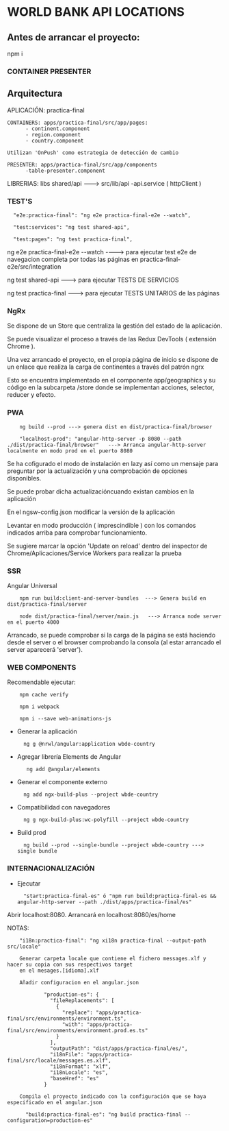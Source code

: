# WORLD BANK API LOCATIONS

## Antes de arrancar el proyecto:

npm i

### CONTAINER PRESENTER
## Arquitectura

APLICACIÓN: practica-final
 
    CONTAINERS: apps/practica-final/src/app/pages:
          - continent.component
          - region.component
          - country.component

    Utilizan 'OnPush' como estrategia de detección de cambio

    PRESENTER: apps/practica-final/src/app/components
          -table-presenter.component

LIBRERIAS: libs
      shared/api ---> src/lib/api
          -api.service ( httpClient )


### TEST'S

      "e2e:practica-final": "ng e2e practica-final-e2e --watch",

      "test:services": "ng test shared-api",

      "test:pages": "ng test practica-final",

ng e2e practica-final-e2e --watch ----> para ejecutar test e2e de navegacion completa por todas las páginas en practica-final-e2e/src/integration

ng test shared-api   ---> para ejecutar TESTS DE SERVICIOS

ng test practica-final ---> para ejecutar TESTS UNITARIOS de las páginas 

### NgRx

Se dispone de un Store que centraliza la gestión del estado de la aplicación. 

Se puede visualizar el proceso a través de las Redux DevTools ( extensión Chrome ).

Una vez arrancado el proyecto, en el propia página de inicio se dispone de un enlace que realiza la carga de continentes a través del patrón ngrx

Esto se encuentra implementado en el componente app/geographics y su código en la subcarpeta /store donde se implementan acciones, selector, reducer y efecto.


### PWA 

        ng build --prod ---> genera dist en dist/practica-final/browser

        "localhost-prod": "angular-http-server -p 8080 --path ./dist/practica-final/browser"   ---> Arranca angular-http-server localmente en modo prod en el puerto 8080

Se ha cofigurado el modo de instalación en lazy así como un mensaje para preguntar por la actualización y una comprobación de opciones 
disponibles. 

Se puede probar dicha actualizacióncuando existan cambios en la aplicación

En el ngsw-config.json modificar la versión de la aplicación

Levantar en modo producción ( imprescindible ) con los comandos indicados arriba para comprobar funcionamiento.

Se sugiere marcar la opción 'Update on reload' dentro del inspector de Chrome/Aplicaciones/Service Workers para realizar la prueba


### SSR 


Angular Universal

        npm run build:client-and-server-bundles  ---> Genera build en dist/practica-final/server

        node dist/practica-final/server/main.js   ---> Arranca node server en el puerto 4000

Arrancado, se puede comprobar si la carga de la página se está haciendo desde el server o el browser comprobando la consola 
(al estar arrancado el server aparecerá 'server').


### WEB COMPONENTS 

Recomendable ejecutar: 
  
        npm cache verify
        
        npm i webpack
        
        npm i --save web-animations-js


- Generar la aplicación 

        ng g @nrwl/angular:application wbde-country

- Agregar librería Elements de Angular

         ng add @angular/elements

- Generar el componente externo

        ng add ngx-build-plus --project wbde-country

- Compatibilidad con navegadores

        ng g ngx-build-plus:wc-polyfill --project wbde-country

- Build prod

        ng build --prod --single-bundle --project wbde-country ---> single bundle


### INTERNACIONALIZACIÓN

- Ejecutar 

        "start:practica-final-es" ó "npm run build:practica-final-es && angular-http-server --path ./dist/apps/practica-final/es"

Abrir localhost:8080. Arrancará en localhost:8080/es/home

NOTAS:

        "i18n:practica-final": "ng xi18n practica-final --output-path src/locale"

        Generar carpeta locale que contiene el fichero messages.xlf y hacer su copia con sus respectivos target
        en el mesages.[idioma].xlf 

        Añadir configuracion en el angular.json

                "production-es": {
                  "fileReplacements": [
                    {
                      "replace": "apps/practica-final/src/environments/environment.ts",
                      "with": "apps/practica-final/src/environments/environment.prod.es.ts"
                    }
                  ],
                  "outputPath": "dist/apps/practica-final/es/",
                  "i18nFile": "apps/practica-final/src/locale/messages.es.xlf",
                  "i18nFormat": "xlf",
                  "i18nLocale": "es",
                  "baseHref": "es"
                }

        Compila el proyecto indicado con la configuración que se haya especificado en el angular.json

          "build:practica-final-es": "ng build practica-final --configuration=production-es"



